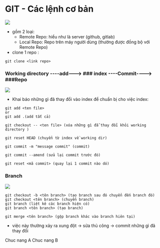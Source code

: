 # GIT - Các lệnh cơ bản 
![](https://backlog.com/git-tutorial/vn/img/post/intro/capture_intro1_2_2.png)
- gồm 2 loại: 
    + Remote Repo: hiểu như là server (github, gitlab)
    + Local Repo: Repo trên máy người dùng (thường được đồng bộ với Remote Repo)
- clone 1 repo : 
```
git clone <link repo>
```

### Working directory ----add---> ### index ----Commit----> ###Repo 
![](https://encrypted-tbn0.gstatic.com/images?q=tbn:ANd9GcTnTKivF9m-xxnYMmXZjcnOvGYjqIvsttjy2qSi4738kZFeSt4Ctg)
- Khai báo những gì đã thay đổi vào index để chuẩn bị cho việc index:
```
git add <ten file> 
or
git add .(add tất cả)
```
```
git checkout -- <ten file> (xóa những gì đẫ thay đổi khỏi working directory )
```
```
git reset HEAD (chuyển từ index về working dir)
```
```
git commit -m "message commit" (commit)
```
```
git commit --amend (sửa lại commit trước đó)
```
```
git reset <mã commit> (quay lại 1 commit nào dó)
```

### Branch
![](https://cdn-images-1.medium.com/max/2400/1*tnvRls6Dg7vFt0zGdtfu_w.png)

```
git checkout -b <tên branch> (tạo branch sau đó chuyển đến branch đó)
git checkout <tên branch> (chuyển branch)
git branch (liệt kê các branch hiện có)
git branch <tên branch> (tạo branch)
```

```
git merge <tên branch> (gộp branch khác vào branch hiên tại) 
```
- việc này thường xảy ra xung đột -> sửa thủ công -> commit những gì đã thay đổi

Chuc nang A
Chuc nang B
